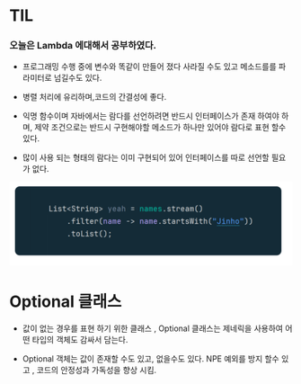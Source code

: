 # TIL

### 오늘은 Lambda 에대해서 공부하였다.

- 프로그래밍 수행 중에 변수와 똑같이 만들어 졌다 사라질 수도 있고 메소드를를 파라미터로 넘길수도 있다.

- 병렬 처리에 유리하며,코드의 간결성에 좋다.

- 익명 함수이며 자바에서는 람다를 선언하려면 반드시 인터페이스가 존재 하여야 하며, 제약 조건으로는 반드시 구현해야할 메소드가 하나만 있어야 람다로 표현 할수 있다.

- 많이 사용 되는 형태의 람다는 이미 구현되어 있어 인터페이스를 따로 선언할 필요가 없다.

![alt text](image.png)

# Optional 클래스

- 값이 없는 경우를 표현 하기 위한 클래스 , Optional 클래스는 제네릭을 사용하여 어떤 타입의 객체도 감싸서 담는다.

- Optional 객체는 값이 존재할 수도 있고, 없을수도 있다. NPE 예외를 방지 할수 있고 , 코드의 안정성과 가독성을 향상 시킴.
